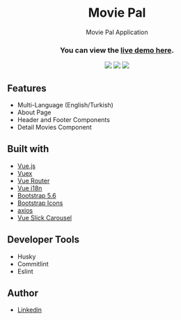 <h1 align="center">Movie Pal</h1>

<p align="center"> Movie Pal Application </p>
<h3 align="center">You can view the <a href="https://moviepal.vercel.app/"> live demo here</a>.</h3>
<div align="center">
<img src="https://img.shields.io/badge/vuejs-%2335495e.svg?style=for-the-badge&logo=vuedotjs&logoColor=%234FC08D"></img>
<img src="https://img.shields.io/badge/Vercel-000000?style=for-the-badge&logo=vercel&logoColor=white"></img>
<img src="https://img.shields.io/badge/Bootstrap-563D7C?style=for-the-badge&logo=bootstrap&logoColor=white"></img>



</div>

## Features
- Multi-Language (English/Turkish)
- About Page
- Header and Footer Components
- Detail Movies Component


## Built with
- [Vue.js](https://vuejs.org/)
- [Vuex](https://vuex.vuejs.org/)
- [Vue Router](https://router.vuejs.org/)
- [Vue i18n](https://kazupon.github.io/vue-i18n/)
- [Bootstrap 5.6](https://getbootstrap.com/)
- [Bootstrap Icons](https://icons.getbootstrap.com/)
- [axios](https://axios-http.com/)
- [Vue Slick Carousel](https://github.com/gs-shop/vue-slick-carousel)

## Developer Tools
- Husky
- Commitlint
- Eslint

## Author
- [Linkedin](https://www.linkedin.com/in/eralpozcan/)

